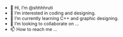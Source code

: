 - 👋 Hi, I’m @shhhhruti
- 👀 I’m interested in coding and designing. 
- 🌱 I’m currently learning C++ and graphic designing.
- 💞️ I’m looking to collaborate on ...
- 📫 How to reach me ...

<!---
shhhhruti/shhhhruti is a ✨ special ✨ repository because its `README.md` (this file) appears on your GitHub profile.
You can click the Preview link to take a look at your changes.
--->
